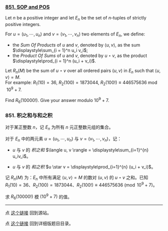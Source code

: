 ### [851. SOP and POS](https://projecteuler.net/problem=851)

Let $n$ be a positive integer and let $E_n$ be the set of $n$-tuples of strictly positive integers.

For $u = (u_1, \cdots, u_n)$ and $v = (v_1, \cdots, v_n)$ two elements of $E_n$, we define:

- the *Sum Of Products* of $u$ and $v$, denoted by $\langle u, v\rangle$, as the sum $\displaystyle\sum_{i = 1}^n u_i v_i$;
- the *Product Of Sums* of $u$ and $v$, denoted by $u \star v$, as the product $\displaystyle\prod_{i = 1}^n (u_i + v_i)$.

Let $R_n(M)$ be the sum of $u \star v$ over all ordered pairs $(u, v)$ in $E_n$ such that $\langle u, v\rangle = M$.  
For example: $R_1(10) = 36$, $R_2(100) = 1873044$, $R_2(100!) \equiv 446575636 \bmod 10^9 + 7$.

Find $R_6(10000!)$. Give your answer modulo $10^9+7$.

### 851. 积之和与和之积

对于某正整数 $n$，记 $E_n$ 为所有 $n$ 元正整数元组的集合。

对于 $E_n$ 中的两元素 $u = (u_1, \cdots, u_n)$ 与 $v = (v_1, \cdots, v_n)$，记：

* $u$ 与 $v$ 的 *积之和* $\langle u, v \rangle = \displaystyle\sum_{i=1}^{n} u_iv_i$。 

* $u$ 与 $v$ 的 *和之积* $u \star v = \displaystyle\prod_{i=1}^{n} (u_i + v_i)$。

记 $R_n(M)$ 为：$E_n$ 中所有满足 $\langle u, v \rangle = M$ 的数对 $(u, v)$ 的 $u \star v$ 之和。已知 $R_1(10) = 36$、$R_2(100) = 1873044$、$R_2(100!) \equiv 446575636 \pmod {10^9+7}$。

求 $R_6(10000!)$ 模 $(10^9+7)$ 的值。

---

点 [这个链接](https://fsy-juruo.github.io/pe-chinese-translation/) 回到源站。

点 [这个链接](https://fsy-juruo.github.io/pe-chinese-translation/detailed_content_archives.html) 回到详细版题目目录。